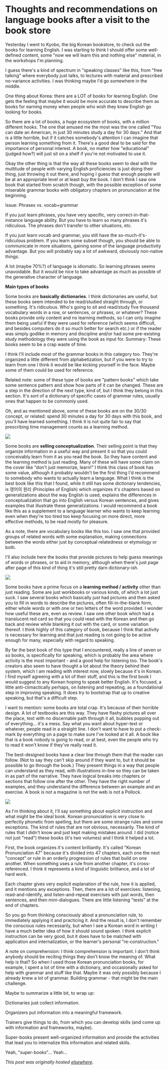 # Thoughts and recommendations on language books after a visit to the book store

Yesterday I went to Kyobo, the big Korean bookstore, to check out the books for learning English. I was starting to think I should offer some well-defined content, some "now we will learn this and nothing else" material, in the workshops I'm planning.

I guess there's a kind of spectrum in "speaking classes" like this, from "free talking" where everybody just talks, to lectures with material and prescribed no-variance activities. I was thinking maybe I'd go somewhere in the middle.

One thing about Korea: there are a LOT of books for learning English. One gets the feeling that maybe it would be more accurate to describe them as books for earning money when people who wish they knew English go looking for books.

So there are a lot of books, a huge ecosystem of books, with a million different hooks. The one that amused me the most was the one called "You can date an American, in just 30 minutes study a day for 30 days." And that is a little horrible, but if it catches somebody's attention I can imagine that person learning something from it. There's a good deal to be said for the importance of personal interest. A book, no matter how "educational" (judged how?) will just sit on a shelf if you're not motivated to use it.

Okay the other thing is that the way all these books seem to deal with the multitude of people with varying English proficiencies is just doing their thing, just throwing it out there, and hoping I guess that enough people will be at an appropriate level or at least buy the book. I don't think I saw one book that started from scratch though, with the possible exception of some miserable grammar books with obligatory chapters on pronunciation at the beginning.

Issue: Phrases vs. vocab+grammar

If you just learn phrases, you have very specific, very correct-in-that-instance language ability. But you have to learn so many phrases it's ridiculous. The phrases don't transfer to other situations, etc.

If you just learn vocab and grammar, you still have the so-much-it's-ridiculous problem. If you learn some subset though, you should be able to communicate in more situations, gaining some of the language productivity advantage. But you will probably say a lot of awkward, obviously non-native things.

A lot (maybe 70%?) of language is idiomatic. So learning phrases seems unavoidable. But it would be nice to take advantage as much as possible of the generative character of language.

<b>Main types of books</b>

Some books are <b>basically</b> <b>dictionaries</b>. I think dictionaries are useful, but these books seem intended to be read/studied straight through, or something. It's ridiculous. Who's going to sit and read/study five thousand vocabulary words in a row, or sentences, or phrases, or whatever? These books provide only content and no learning methods, so I can only imagine them being useful if they were used for reference (which seems difficult, and besides computers do it so much better for search etc.) or if the reader was simply godlike in memory and discipline and/or had some pre-existing study methodology they were using the book as input for. Summary: These books seem to be a crap waste of time.

I think I'll include most of the grammar books in this category too. They're organized a little different from alphabetization, but if you were to try to learn from one I think it would be like kicking yourself in the face. Maybe some of them could be used for reference.

Related note: some of these type of books are "pattern books" which take some sentence pattern and show how parts of it can be changed. These are a step in the direction of the next type, kind of, but I think they belong in this section. It's sort of a dictionary of specific cases of grammar rules, usually ones that happen to be commonly used.

Oh, and as mentioned above, some of these books are on the 30/30 concept, or related: spend 30 minutes a day for 30 days with this book, and you'll have learned something. I think it is not quite fair to say that prescribing time management counts as a learning method.

<a href="ajs20110206yongo_cover.jpg"><img src="ajs20110206yongo_cover.jpg"></a>

Some books are <b>selling conceptualization</b>. Their selling point is that they organize information in a useful way and present it so that you could conceivably learn from it as you read the book. So they have content and the learning method is just reading. Many of these will have some claim on the cover like "don't just memorize, learn!" I think this class of book has some value, although it probably wouldn't be the first thing I'd recommend to somebody who wants to actually learn a language. What I think is the best book like this that I found, while it still has some dictionary tendencies, is 영어의 원리 (Principles of English) which organizes it's chapters based on generalizations about the way English is used, explains the differences in conceptualization that go into English versus Korean sentences, and gives examples that illustrate these generalizations. I would recommend a book like this as a supplement to a language learner who wants to keep learning even when they're too tired too keep focusing on more direct, more effective methods, to be read mostly for pleasure.

As a note, there are vocabulary books like this too. I saw one that provided groups of related words with some explanation, making connections between the words either just by conceptual relatedness or etymology or both.

I'll also include here the books that provide pictures to help guess meanings of words or phrases, or to aid in memory, although when there's just page after page of this kind of thing it's still pretty darn dictionary-ish.

<a href="ajs20110206picture-tell-cover.jpg"><img src="ajs20110206picture-tell-cover.jpg"></a>

Some books have a prime focus on a <b>learning method / activity</b> other than just reading. Some are just workbooks or various kinds, of which a lot just suck. I saw several books which basically just had pictures and then asked you to fill in words to describe the pictures, often fill-in-the-blank form, either whole words or with one or two letters of the word provided. I wonder how useful these are, even as review. I saw one other book which had a translucent red card so that you could read with the Korean and then go back and review while blanking it out with the card, or some variation thereof. I think highly of this category of book, because I think that activity is necessary for learning and that just reading is not going to be active enough for many, especially with regard to speaking.

By far the best book of this type that I encountered, really a line of seven or so books, is specifically for speaking, which is probably the area where activity is the most important - and a good help for listening too. The book's creators also seem to have thought a lot about the theory behind their system, which I am reading with interest now, slowly because it's in Korean. I find myself agreeing with a lot of their stuff, and this is the first book I would suggest to any Korean hoping to speak better English. It's focused, a little anti-climactically perhaps, on listening and repeating, as a foundational step in improving speaking. It does try to bootstrap that up to creative speaking, but that's a difficult step.

I want to mention: some books are total crap. It's because of their horrible design. A lot of textbooks are this way. They have flashy pictures all over the place, text with no discernable path through it all, bubbles popping out of everything... it's a mess. Say what you want about hyper-text or whatever, people read in a straight line. I don't want to have to put a check-mark by everything on a page to make sure I've looked at it all. A book like that is a book nobody is going to read, or at best, even the people who try to read it won't know if they've really read it.

The best-designed books have a clear line through them that the reader can follow. (Not to say they can't skip around if they want to, but it should be possible to go through the book.) They present things in a way that people can understand as they read, with illustrations in-line so they can be taken in as part of the narrative. They have logical breaks into chapters or sections that follow one after the other. They have the right number of examples, and they understand the difference between an example and an exercise. A book is not a magazine is not the web is not a Pollock.

<a href="ajs20110206hankuko_cover.jpg"><img src="ajs20110206hankuko_cover.jpg"></a>

As I'm thinking about it, I'll say something about explicit instruction and what might be the ideal book. Korean pronunciation is very close to perfectly phonetic from spelling, but there are some strange rules and some exceptions. The kind of rules that are not obvious, necessarily. The kind of rules that I didn't know and just kept making mistakes around. I did (notice not just "read") these books (it's two volumes) and I think it helped a lot.

First, the book organizes it's content brilliantly. It's called "Korean Pronunciation 47" because it's divided into 47 chapters, each one the next "concept" or rule in an orderly progression of rules that build on one another. When something uses a rule from another chapter, it's cross-referenced. I think it represents a kind of linguistic brilliance, and a lot of hard work.

Each chapter gives very explicit explanation of the rule, how it is applied, and it mentions any exceptions. Then, there are a lot of exercises: listening, read-and-identify, and listen-and-repeat exercises with just words, then sentences, and then mini-dialogues. There are little listening "tests" at the end of chapters.

So you go from thinking consciously about a pronunciation rule, to immediately applying it and practicing it. And the result is, I don't remember the conscious rules necessarily, but when I see a Korean word in writing I have a much better idea of how it should sound spoken. I think explicit instruction can be very good, but it does have to be matched with application and internalization, or the learner's personal "re-construction."

A note on comprehension: I think comprehension is important. I don't think anybody should be reciting things they don't know the meaning of. What help is that? So when I used those Korean pronunciation books, for example, I spent a lot of time with a dictionary, and occasionally asked for help with grammar and stuff like that. Maybe it was only possibly because I already knew a lot of grammar. Building grammar - that might be the main challenge.

Maybe to summarize a little bit, to wrap up:

Dictionaries just collect information.

Organizers put information into a meaningful framework.

Trainers give things to do, from which you can develop skills (and come up with information and frameworks, maybe).

Super-books present well-organized information and provide the activities that lead you to internalize this information and related skills.

Yeah, "super-books"... Yeah...


*This post was originally hosted [elsewhere](http://planspace.blogspot.com/2011/02/thoughts-and-recommendations-on.html).*
